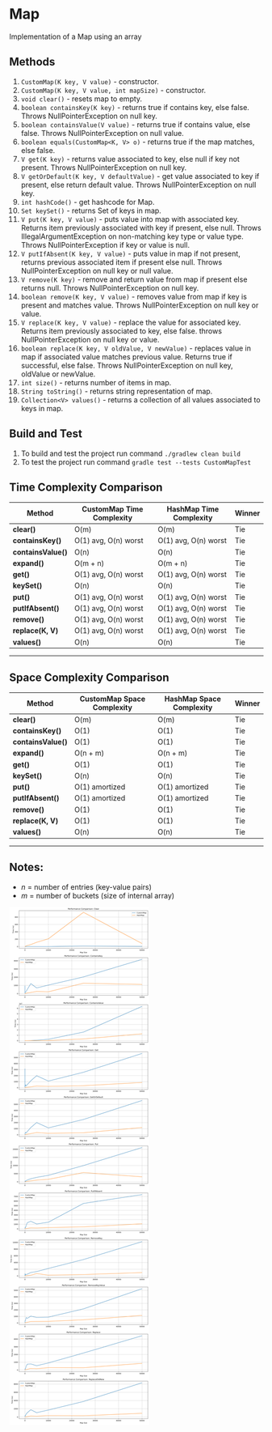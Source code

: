 # Map
Implementation of a Map using an array

## Methods
1. `CustomMap(K key, V value)` - constructor.
2. `CustomMap(K key, V value, int mapSize)` - constructor.
3. `void clear()` - resets map to empty.
4. `boolean containsKey(K key)` - returns true if contains key, else false. Throws NullPointerException on null key.
5. `boolean containsValue(V value)` - returns true if contains value, else false. Throws NullPointerException on null value.
6. `boolean equals(CustomMap<K, V> o)` - returns true if the map matches, else false.
7. `V get(K key)` - returns value associated to key, else null if key not present. Throws NullPointerException on null key. 
8. `V getOrDefault(K key, V defaultValue)` - get value associated to key if present, else return default value. Throws NullPointerException on null key.
9. `int hashCode()` - get hashcode for Map.
10. `Set keySet()` - returns Set of keys in map.
11. `V put(K key, V value)` - puts value into map with associated key. Returns item previously associated with key if present, else null. Throws IllegalArgumentException on non-matching key type or value type. Throws NullPointerException if key or value is null.
12. `V putIfAbsent(K key, V value)` - puts value in map if not present, returns previous associated item if present else null. Throws NullPointerException on null key or null value.
13. `V remove(K key)` - remove and return value from map if present else returns null. Throws NullPointerException on null key.
14. `boolean remove(K key, V value)` - removes value from map if key is present and matches value. Throws NullPointerException on null key or value.
15. `V replace(K key, V value)` - replace the value for associated key. Returns item previously associated to key, else false. throws NullPointerException on null key or value.
16. `boolean replace(K key, V oldValue, V newValue)` - replaces value in map if associated value matches previous value. Returns true if successful, else false. Throws NullPointerException on null key, oldValue or newValue.
17. `int size()` - returns number of items in map.
18. `String toString()` - returns string representation of map.
19. `Collection<V> values()` - returns a collection of all values associated to keys in map.

## Build and Test

1. To build and test the project run command `./gradlew clean build`
2. To test the project run command `gradle test --tests CustomMapTest`

## Time Complexity Comparison

| Method           | CustomMap Time Complexity           | HashMap Time Complexity              | Winner          |
|------------------|-----------------------------------|------------------------------------|-----------------|
| **clear()**      | O(m)                              | O(m)                               | Tie             |
| **containsKey()** | O(1) avg, O(n) worst              | O(1) avg, O(n) worst               | Tie             |
| **containsValue()** | O(n)                            | O(n)                              | Tie             |
| **expand()**     | O(m + n)                         | O(m + n)                          | Tie             |
| **get()**        | O(1) avg, O(n) worst              | O(1) avg, O(n) worst               | Tie             |
| **keySet()**     | O(n)                             | O(n)                              | Tie             |
| **put()**        | O(1) avg, O(n) worst              | O(1) avg, O(n) worst               | Tie             |
| **putIfAbsent()** | O(1) avg, O(n) worst              | O(1) avg, O(n) worst               | Tie             |
| **remove()**     | O(1) avg, O(n) worst              | O(1) avg, O(n) worst               | Tie             |
| **replace(K, V)** | O(1) avg, O(n) worst              | O(1) avg, O(n) worst               | Tie             |
| **values()**     | O(n)                             | O(n)                              | Tie             |

---

## Space Complexity Comparison

| Method           | CustomMap Space Complexity        | HashMap Space Complexity           | Winner          |
|------------------|---------------------------------|----------------------------------|-----------------|
| **clear()**      | O(m)                            | O(m)                             | Tie             |
| **containsKey()** | O(1)                           | O(1)                            | Tie             |
| **containsValue()** | O(1)                         | O(1)                            | Tie             |
| **expand()**     | O(n + m)                       | O(n + m)                        | Tie             |
| **get()**        | O(1)                           | O(1)                            | Tie             |
| **keySet()**     | O(n)                           | O(n)                            | Tie             |
| **put()**        | O(1) amortized                 | O(1) amortized                  | Tie             |
| **putIfAbsent()** | O(1) amortized                 | O(1) amortized                  | Tie             |
| **remove()**     | O(1)                           | O(1)                            | Tie             |
| **replace(K, V)** | O(1)                           | O(1)                            | Tie             |
| **values()**     | O(n)                           | O(n)                            | Tie             |

---

## Notes:

- *n* = number of entries (key-value pairs)
- *m* = number of buckets (size of internal array)

![Combined Performance Charts](PerformanceTesting//All_Map_Performance_Comparisons.png)